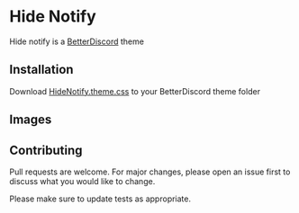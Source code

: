 # Hide Notify

Hide notify is a [BetterDiscord](https://betterdiscord.net/) theme

## Installation

Download [HideNotify.theme.css]() to your BetterDiscord theme folder

## Images

## Contributing
Pull requests are welcome. For major changes, please open an issue first to discuss what you would like to change.

Please make sure to update tests as appropriate.
